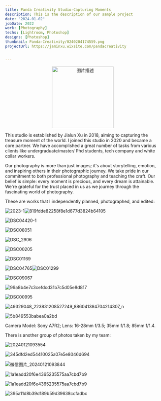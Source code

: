 ```yaml
---
title: Panda Creativity Studio-Capturing Moments
description: This is the description of our sample project
date: "2024-01-02"
jobDate: 2022
work: [Photography]
techs: [Lightroom, Photoshop]
designs: [Photoshop]
thumbnail: Panda-Creativity/0240204174559.png
projectUrl: https://jaminxu.wixsite.com/pandacreativity


---
```

<p align="center">   <img src="https://typora-1323668464.cos.ap-hongkong.myqcloud.com/typora/49cd92d3d099175a633f71580aaa473.jpg" alt="图片描述" width="200"/> </p>

This studio is established by Jialun Xu in 2018, aiming to capturing the treasure moment of the world. I joined this studio in 2020 and became a  core partner. We have accomplished a great number of tasks from various clients like undergraduate/master/ Phd students, tech company and white collar workers.

Our photography is more than just images; it's about storytelling, emotion, and inspiring others in their photographic journey. We take pride in our commitment to both professional photography and teaching the craft. Our belief is simple: every moment is precious, and every dream is attainable. We're grateful for the trust placed in us as we journey through the fascinating world of photography.

These are works that I independently planned, photographed, and edited:

![2023-1](https://typora-1323668464.cos.ap-hongkong.myqcloud.com/typora/2023-1.jpg?imageSlim)![819fdde82258f8e1d677d3824b64105](https://typora-1323668464.cos.ap-hongkong.myqcloud.com/typora/DSC02867.jpg?imageSlim)

![DSC04420-1](https://typora-1323668464.cos.ap-hongkong.myqcloud.com/typora/DSC04420-1.jpg?imageSlim)

![DSC08051](https://typora-1323668464.cos.ap-hongkong.myqcloud.com/typora/DSC08051.jpg?imageSlim)

![DSC_2906](https://typora-1323668464.cos.ap-hongkong.myqcloud.com/typora/DSC_2906.jpg?imageSlim)



![DSC00205](https://typora-1323668464.cos.ap-hongkong.myqcloud.com/typora/DSC00205.jpg?imageSlim)

![DSC01169](https://typora-1323668464.cos.ap-hongkong.myqcloud.com/typora/DSC01169-1704687701665-10.jpg?imageSlim)

![DSC04765](https://typora-1323668464.cos.ap-hongkong.myqcloud.com/typora/DSC04765.jpg?imageSlim)![DSC01299](https://typora-1323668464.cos.ap-hongkong.myqcloud.com/typora/DSC01056.jpg?imageSlim)

![DSC09067](https://typora-1323668464.cos.ap-hongkong.myqcloud.com/typora/DSC09067.jpg?imageSlim)

![99a8b4e7c3cefdcd31b7c5d05e8d817](https://typora-1323668464.cos.ap-hongkong.myqcloud.com/typora/99a8b4e7c3cefdcd31b7c5d05e8d817.jpg?imageSlim)

![DSC00995](https://typora-1323668464.cos.ap-hongkong.myqcloud.com/typora/DSC00995.jpg?imageSlim)

![49329048_223831208527249_886041394704214307_n](https://typora-1323668464.cos.ap-hongkong.myqcloud.com/typora/49329048_223831208527249_886041394704214307_n.jpg?imageSlim)

![5b849553babea0a2bd](https://typora-1323668464.cos.ap-hongkong.myqcloud.com/typora/79bcd4447b8545b849553babea0a2bd.jpg?imageSlim)

Camera Model: Sony A7R2; Lens: 16-28mm f/3.5; 35mm f/1.8; 85mm f/1.4.

There is another group of photos taken by my team:

![20240121093554](https://typora-1323668464.cos.ap-hongkong.myqcloud.com/typora/%E5%BE%AE%E4%BF%A1%E5%9B%BE%E7%89%87_20240121093554.png?imageSlim)

![345dfd2ed54410025a07e5e8046d694](https://typora-1323668464.cos.ap-hongkong.myqcloud.com/typora/345dfd2ed54410025a07e5e8046d694.jpg?imageSlim)

![微信图片_20240121093844](https://typora-1323668464.cos.ap-hongkong.myqcloud.com/typora/%E5%BE%AE%E4%BF%A1%E5%9B%BE%E7%89%87_20240121093844.jpg?imageSlim)

![1a1eadd20f6e4365235575aa7cbd7b9](https://typora-1323668464.cos.ap-hongkong.myqcloud.com/typora/bd8226a87d2d3b3e781f01567731351.jpg?imageSlim)

![1a1eadd20f6e4365235575aa7cbd7b9](https://typora-1323668464.cos.ap-hongkong.myqcloud.com/typora/1a1eadd20f6e4365235575aa7cbd7b9-1705762946801-3.jpg?imageSlim)

![395a11d8b39d189b59d39638ccfadbc](https://typora-1323668464.cos.ap-hongkong.myqcloud.com/typora/395a11d8b39d189b59d39638ccfadbc.jpg?imageSlim)